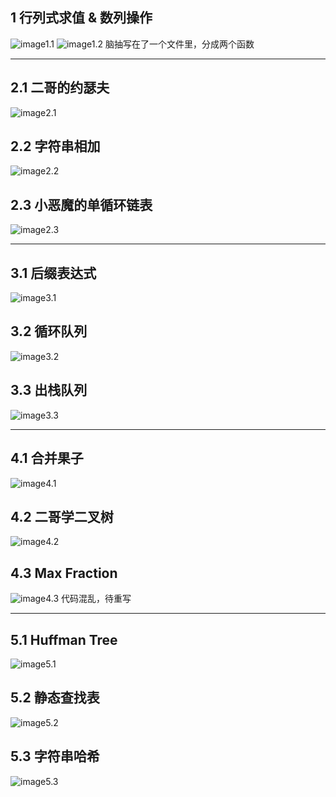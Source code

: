## 1 行列式求值 & 数列操作
![image1.1](/que_intro/que1.1.png "行列式求值")
![image1.2](/que_intro/que1.2.png "数列操作")
脑抽写在了一个文件里，分成两个函数

---

## 2.1 二哥的约瑟夫
![image2.1](/que_intro/que2.1.png "二哥的约瑟夫")

## 2.2 字符串相加
![image2.2](/que_intro/que2.2.png "字符串相加")

## 2.3 小恶魔的单循环链表
![image2.3](/que_intro/que2.3.png "小恶魔的单循环链表")

---

## 3.1 后缀表达式
![image3.1](/que_intro/que3.1.png "后缀表达式")

## 3.2 循环队列
![image3.2](/que_intro/que3.2.png "循环队列")

## 3.3 出栈队列
![image3.3](/que_intro/que3.3.png "出栈队列")

---

## 4.1 合并果子
![image4.1](/que_intro/que4.1.png "合并果子")

## 4.2 二哥学二叉树
![image4.2](/que_intro/que4.2.png "二哥学二叉树")

## 4.3 Max Fraction
![image4.3](/que_intro/que4.3.png "Max Fraction")
代码混乱，待重写

---

## 5.1 Huffman Tree
![image5.1](/que_intro/que5.1.png "Huffman Tree")

## 5.2 静态查找表
![image5.2](/que_intro/que5.2.png "静态查找表")

## 5.3 字符串哈希
![image5.3](/que_intro/que5.3.png "字符串哈希")


